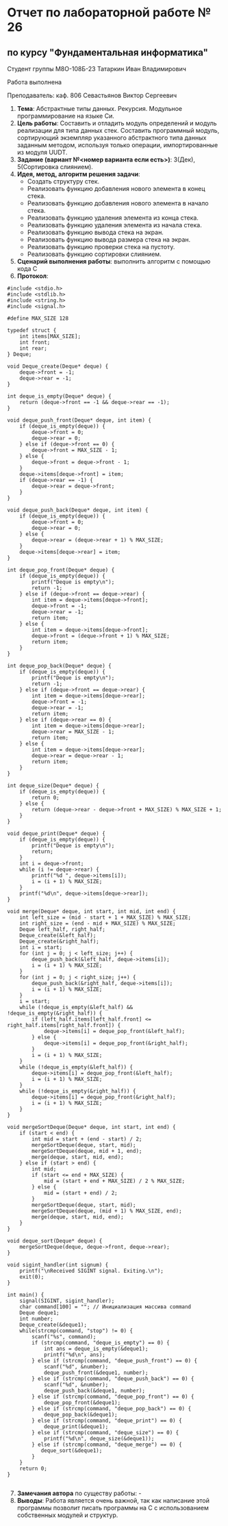 # Отчет по лабораторной работе № 26
## по курсу "Фундаментальная информатика"

Студент группы М8О-108Б-23 Татаркин Иван Владимирович

Работа выполнена 

Преподаватель: каф. 806 Севастьянов Виктор Сергеевич

1. **Тема**: Абстрактные типы данных. Рекурсия. Модульное программирование на языке Си.
2. **Цель работы**: Составить и отладить модуль определений и модуль реализации для типа данных стек. Составить программный модуль, сортирующий экземпляр указанного абстрактного типа данных заданным методом, используя только операции, импортированные из модуля UUDT.
3. **Задание (вариант №<номер варианта если есть>)**: 3(Дек), 5(Сортировка слиянием).
4. **Идея, метод, алгоритм решения задачи**: 
    - Создать структуру стек.
    - Реализовать функцию добавления нового элемента в конец стека.
    - Реализовать функцию добавления нового элемента в начало стека.
    - Реализовать функцию удаления элемента из конца стека.
    - Реализовать функцию удаления элемента из начала стека.
    - Реализовать функцию вывода стека на экран.
    - Реализовать функцию вывода размера стека на экран.
    - Реализовать функцию проверки стека на пустоту.
    - Реализовать функцию сортировки слиянием.
5. **Сценарий выполнения работы**: выполнить алгоритм с помощью кода С
6. **Протокол**: 
```
#include <stdio.h>
#include <stdlib.h>
#include <string.h>
#include <signal.h>

#define MAX_SIZE 128

typedef struct {
    int items[MAX_SIZE];
    int front;
    int rear;
} Deque;

void Deque_create(Deque* deque) {
    deque->front = -1;
    deque->rear = -1;
}

int deque_is_empty(Deque* deque) {
    return (deque->front == -1 && deque->rear == -1);
}

void deque_push_front(Deque* deque, int item) {
    if (deque_is_empty(deque)) {
        deque->front = 0;
        deque->rear = 0;
    } else if (deque->front == 0) {
        deque->front = MAX_SIZE - 1;
    } else {
        deque->front = deque->front - 1;
    }
    deque->items[deque->front] = item;
    if (deque->rear == -1) {
        deque->rear = deque->front;
    }
}

void deque_push_back(Deque* deque, int item) {
    if (deque_is_empty(deque)) {
        deque->front = 0;
        deque->rear = 0;
    } else {
        deque->rear = (deque->rear + 1) % MAX_SIZE;
    }
    deque->items[deque->rear] = item;
}

int deque_pop_front(Deque* deque) {
    if (deque_is_empty(deque)) {
        printf("Deque is empty\n");
        return -1;
    } else if (deque->front == deque->rear) {
        int item = deque->items[deque->front];
        deque->front = -1;
        deque->rear = -1;
        return item;
    } else {
        int item = deque->items[deque->front];
        deque->front = (deque->front + 1) % MAX_SIZE;
        return item;
    }
}

int deque_pop_back(Deque* deque) {
    if (deque_is_empty(deque)) {
        printf("Deque is empty\n");
        return -1;
    } else if (deque->front == deque->rear) {
        int item = deque->items[deque->rear];
        deque->front = -1;
        deque->rear = -1;
        return item;
    } else if (deque->rear == 0) {
        int item = deque->items[deque->rear];
        deque->rear = MAX_SIZE - 1;
        return item;
    } else {
        int item = deque->items[deque->rear];
        deque->rear = deque->rear - 1;
        return item;
    }
}

int deque_size(Deque* deque) {
    if (deque_is_empty(deque)) {
        return 0;
    } else {
        return (deque->rear - deque->front + MAX_SIZE) % MAX_SIZE + 1;
    }
}

void deque_print(Deque* deque) {
    if (deque_is_empty(deque)) {
        printf("Deque is empty\n");
        return;
    }
    int i = deque->front;
    while (i != deque->rear) {
        printf("%d ", deque->items[i]);
        i = (i + 1) % MAX_SIZE;
    }
    printf("%d\n", deque->items[deque->rear]);
}

void merge(Deque* deque, int start, int mid, int end) {
    int left_size = (mid - start + 1 + MAX_SIZE) % MAX_SIZE;
    int right_size = (end - mid + MAX_SIZE) % MAX_SIZE;
    Deque left_half, right_half;
    Deque_create(&left_half);
    Deque_create(&right_half);
    int i = start;
    for (int j = 0; j < left_size; j++) {
        deque_push_back(&left_half, deque->items[i]);
        i = (i + 1) % MAX_SIZE;
    }
    for (int j = 0; j < right_size; j++) {
        deque_push_back(&right_half, deque->items[i]);
        i = (i + 1) % MAX_SIZE;
    }
    i = start;
    while (!deque_is_empty(&left_half) && !deque_is_empty(&right_half)) {
        if (left_half.items[left_half.front] <= right_half.items[right_half.front]) {
            deque->items[i] = deque_pop_front(&left_half);
        } else {
            deque->items[i] = deque_pop_front(&right_half);
        }
        i = (i + 1) % MAX_SIZE;
    }
    while (!deque_is_empty(&left_half)) {
        deque->items[i] = deque_pop_front(&left_half);
        i = (i + 1) % MAX_SIZE;
    }
    while (!deque_is_empty(&right_half)) {
        deque->items[i] = deque_pop_front(&right_half);
        i = (i + 1) % MAX_SIZE;
    }
}

void mergeSortDeque(Deque* deque, int start, int end) {
    if (start < end) {
        int mid = start + (end - start) / 2;
        mergeSortDeque(deque, start, mid);
        mergeSortDeque(deque, mid + 1, end);
        merge(deque, start, mid, end);
    } else if (start > end) {
        int mid;
        if (start <= end + MAX_SIZE) {
            mid = (start + end + MAX_SIZE) / 2 % MAX_SIZE;
        } else {
            mid = (start + end) / 2;
        }
        mergeSortDeque(deque, start, mid);
        mergeSortDeque(deque, (mid + 1) % MAX_SIZE, end);
        merge(deque, start, mid, end);
    }
}

void deque_sort(Deque* deque) {
    mergeSortDeque(deque, deque->front, deque->rear);
}

void sigint_handler(int signum) {
    printf("\nReceived SIGINT signal. Exiting.\n");
    exit(0);
}

int main() {
    signal(SIGINT, sigint_handler);
    char command[100] = ""; // Инициализация массива command
    Deque deque1;
    int number;
    Deque_create(&deque1);
    while(strcmp(command, "stop") != 0) {
        scanf("%s", command);
        if (strcmp(command, "deque_is_empty") == 0) {
            int ans = deque_is_empty(&deque1);
            printf("%d\n", ans);
        } else if (strcmp(command, "deque_push_front") == 0) {
            scanf("%d", &number);
            deque_push_front(&deque1, number);
        } else if (strcmp(command, "deque_push_back") == 0) {
            scanf("%d", &number);
            deque_push_back(&deque1, number);
        } else if (strcmp(command, "deque_pop_front") == 0) {
            deque_pop_front(&deque1);
        } else if (strcmp(command, "deque_pop_back") == 0) {
            deque_pop_back(&deque1);
        } else if (strcmp(command, "deque_print") == 0) {
            deque_print(&deque1);
        } else if (strcmp(command, "deque_size") == 0) {
            printf("%d\n", deque_size(&deque1));
        } else if (strcmp(command, "deque_merge") == 0) {
           deque_sort(&deque1);
        }
    }
    return 0;
}


```
7. **Замечания автора** по существу работы: -
8. **Выводы**: Работа является очень важной, так как написание этой программы позволит писать программы на С с использованием собственных модулей и структур.

